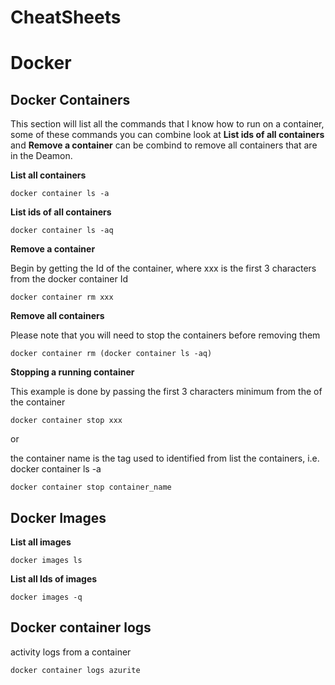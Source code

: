 # CheatSheets

# Docker 

## Docker Containers

This section will list all the commands that I know how to run on a container, some of these commands you can combine look at **List ids of all containers** and **Remove a container** can be combind to remove all containers that are in the Deamon.


**List all containers**
```
docker container ls -a
```

**List ids of all containers**
```
docker container ls -aq
```

**Remove a container**

Begin by getting the Id of the container, where xxx is the first 3 characters from the docker container Id
```
docker container rm xxx
```

**Remove all containers**

Please note that you will need to stop the containers before removing them
```
docker container rm (docker container ls -aq)
```

**Stopping a running container**

This example is done by passing the first 3 characters minimum from the of the container
```
docker container stop xxx
```

or 

the container name is the tag used to identified from list the containers, i.e. docker container ls -a
```
docker container stop container_name
```

## Docker Images

**List all images**
```
docker images ls
```

**List all Ids of images**
``` 
docker images -q
```

## Docker container logs

activity logs from a container 

``` 
docker container logs azurite
```

